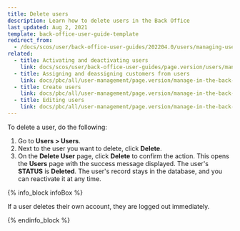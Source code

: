 ```yaml
---
title: Delete users
description: Learn how to delete users in the Back Office
last_updated: Aug 2, 2021
template: back-office-user-guide-template
redirect_from:
  - /docs/scos/user/back-office-user-guides/202204.0/users/managing-users/deleting-users.html
related:
  - title: Activating and deactivating users
    link: docs/scos/user/back-office-user-guides/page.version/users/managing-users/activating-and-deactivating-users.html
  - title: Assigning and deassigning customers from users
    link: docs/pbc/all/user-management/page.version/manage-in-the-back-office/manage-users/assign-and-deassing-customers-from-users.html
  - title: Create users
    link: docs/pbc/all/user-management/page.version/manage-in-the-back-office/manage-users/create-users.html
  - title: Editing users
    link: docs/pbc/all/user-management/page.version/manage-in-the-back-office/manage-users/edit-users.html
---
```



To delete a user, do the following:
1. Go to **Users&nbsp;<span aria-label="and then">></span> Users**.
2. Next to the user you want to delete, click **Delete**.
3. On the **Delete User** page, click **Delete** to confirm the action.
    This opens the **Users** page with the success message displayed. The user's **STATUS** is **Deleted**. The user's record stays in the database, and you can reactivate it at any time.


{% info_block infoBox %}

If a user deletes their own account, they are logged out immediately.

{% endinfo_block %}
